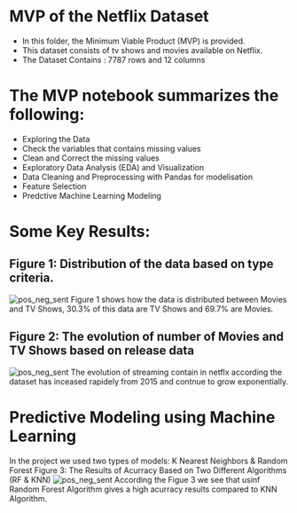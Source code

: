 # MVP of the Netflix Dataset
- In this folder, the Minimum Viable Product (MVP) is provided. 
- This dataset consists of tv shows and movies available on Netflix.
- The Dataset Contains : 7787 rows and 12 columns

# The MVP notebook summarizes the following:
- Exploring the Data
- Check the variables that contains missing values
- Clean and Correct the missing values
- Exploratory Data Analysis (EDA) and Visualization
- Data Cleaning and Preprocessing with Pandas for modelisation
- Feature Selection
- Predctive Machine Learning Modeling
# Some Key Results:
## Figure 1: Distribution of the data based on type criteria.
![pos_neg_sent](https://github.com/NoufAlfaisal/Mvb-of-netflix-pro/blob/main/image.png)
Figure 1 shows how the data is distributed between Movies and TV Shows, 30.3% of this data are TV Shows and 69.7% are Movies.

## Figure 2: The evolution of number of Movies and TV Shows based on release data
![pos_neg_sent](https://github.com/NoufAlfaisal/Mvb-of-netflix-pro/blob/main/image2.png)
The evolution of streaming contain in netflx according the dataset has inceased rapidely from 2015 and contnue to grow exponentially.

# Predictive Modeling using Machine Learning
In the project we used two types of models: K Nearest Neighbors & Random Forest
Figure 3: The Results of Acurracy Based on Two Different Algorithms (RF & KNN)
![pos_neg_sent](https://github.com/NoufAlfaisal/Mvb-of-netflix-pro/blob/main/image3.png)
According the Figue 3 we see that usinf Random Forest Algorithm gives a high acurracy results compared to KNN Algorithm.
